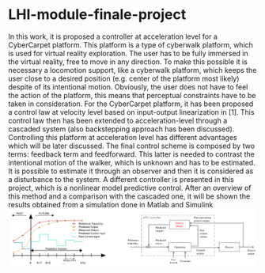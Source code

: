 # LHI-module-finale-project
In this work, it is proposed a controller at acceleration level for a CyberCarpet platform. This platform is a type of
cyberwalk platform, which is used for virtual reality exploration. The user has to be fully immersed in the virtual reality,
free to move in any direction. To make this possible it is necessary a locomotion support, like a cyberwalk platform,
which keeps the user close to a desired position (e.g. center of the platform most likely) despite of its intentional motion.
Obviously, the user does not have to feel the action of the platform, this means that perceptual constraints have to be
taken in consideration.
For the CyberCarpet platform, it has been proposed a control law at velocity level based on input-output linearization
in [1]. This control law then has been extended to acceleration-level through a cascaded system (also backstepping
approach has been discussed). Controlling this platform at acceleration level has different advantages which will be
later discussed. The final control scheme is composed by two terms: feedback term and feedforward. This latter is
needed to contrast the intentional motion of the walker, which is unknown and has to be estimated. It is possible to
estimate it through an observer and then it is considered as a disturbance to the system.
A different controller is presented in this project, which is a nonlinear model predictive control. After an overview of
this method and a comparison with the cascaded one, it will be shown the results obtained from a simulation done in
Matlab and Simulink
![Immagine NMPC](https://github.com/thoreauA/cybercarpet-walker-position-control/raw/main/SchemeNMPC.png)